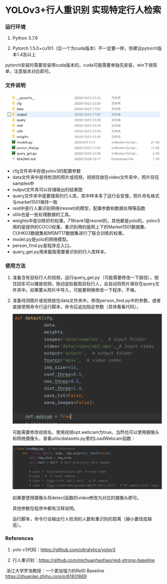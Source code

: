 # YOLOv3+行人重识别 实现特定行人检索

### 运行环境

1. Python 3.7.6  

2. Pytorch 1.5.0+cu101（后一个为cuda版本）不一定要一样，但建议pytorch版本1.4及以上

pytorch安装时需要安装带cuda版本的，cuda可能需要单独先安装，win下很简单，注意版本对应即可。   

### 文件说明

![image-20201024192444862](image-20201024192444862.png)

- cfg文件夹中存放yolov3的配置参数
- data文件夹中是待检测的照片或视频，视频存放在video文件夹中，照片存在samples中
- output文件夹可以存储输出的结果图
- query文件夹中是要搜索的行人库，库中样本多了运行会变慢，照片命名格式与market1501保持一致
- reid中是行人重识别网络(resnet)的模型，配置参数和数据处理等函数
- utils也是一些处理数据的工具。
- weights中是训练好的权重。719rank1是resnet的，其他都是yolo的。yolov3 用的是提供的COCO权重。重识别用的是网上下的Market1501数据集、CUHK03数据集和MSMT17数据集进行了联合训练的权重。
- model.py是yolo的网络模型。
- person_find.py是程序总入口。
- query_get.py用来截取需要重识别的行人库样本。

### 使用方法

1. 准备含有目标行人的视频，运行query_get.py（可能需要修改一下路径），按住回车可以播放视频，拖动鼠标截取目标行人，会自动将照片保存在query文件夹中。如果要从照片中导入，可能要稍微修改一下程序，不难。

2. 准备待测图片或视频放在data文件夹中。修改person_find.py中的参数，或者直接使用命令行运行脚本，命令后追加指定参数（具体看看代码）。

   ![image-20201024194333994](image-20201024194333994.png)

   可能需要修改视频名，使用视频opt.webcam为true。当然也可以使用摄像头和网络摄像头，查看utils/datasets.py里的LoadWebcam函数：

   ![image-20201024194602571](image-20201024194602571.png)

   如果要使用摄像头将detect函数的video修改为对应的摄像头即可。

   其他参数在程序中都有注释说明。

   运行脚本，命令行会输出行人检测的人数和重识别的距离（越小置信度越高）。

### References

1. yolo v3代码：https://github.com/ultralytics/yolov3

2. 行人重识别：https://github.com/michuanhaohao/reid-strong-baseline

​	浙江大学罗浩教授：一个更加强力的ReID Baseline https://zhuanlan.zhihu.com/p/61831669